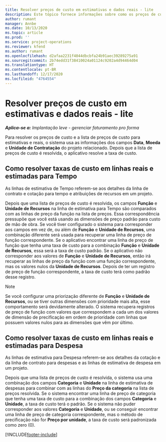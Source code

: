 ```yaml
---
title: Resolver preços de custo em estimativas e dados reais - lite
description: Este tópico fornece informações sobre como os preços de custo em estimativas e reais são resolvidos.
author: rumant
manager: Annbe
ms.date: 10/13/2020
ms.topic: article
ms.prod: ''
ms.service: project-operations
ms.reviewer: kfend
ms.author: rumant
ms.openlocfilehash: d2afaa2231f4044dbcbfa24b91aec39289275a91
ms.sourcegitcommit: 2b74edd31f38410024a01124c9202a4d94464d04
ms.translationtype: HT
ms.contentlocale: pt-BR
ms.lasthandoff: 12/17/2020
ms.locfileid: "4764554"
---
```

# <a name="resolve-cost-prices-on-estimates-and-actuals---lite"></a>Resolver preços de custo em estimativas e dados reais - lite

_**Aplica-se a:** Implantação leve - gerenciar faturamento pro forma_

Para resolver os preços de custo e a lista de preços de custo para estimativas e reais, o sistema usa as informações dos campos **Data**, **Moeda** e **Unidade de Contratação** do projeto relacionado. Depois que a lista de preços de custo é resolvida, o aplicativo resolve a taxa de custo.

## <a name="resolving-cost-rates-on-actual-and-estimate-lines-for-time"></a>Como resolver taxas de custo em linhas reais e estimadas para Tempo

As linhas de estimativa de Tempo referem-se aos detalhes da linha de contrato e cotação para tempo e atribuições de recursos em um projeto.

Depois que uma lista de preços de custo é resolvida, os campos **Função** e **Unidade de Recursos** na linha de estimativa para Tempo são comparados com as linhas de preço da função na lista de preços. Essa correspondência pressupõe que você está usando as dimensões de preço padrão para custo de mão de obra. Se você tiver configurado o sistema para corresponder aos campos em vez de, ou além de **Função** e **Unidade de Recursos**, uma combinação diferente será usada para recuperar uma linha de preço de função correspondente. Se o aplicativo encontrar uma linha de preço de função que tenha uma taxa de custo para a combinação **Função** e **Unidade de Recursos**, essa será a taxa de custo padrão. Se o aplicativo não corresponder aos valores de **Função** e **Unidade de Recursos**, então irá recuperar as linhas de preço da função com uma função correspondente, mas os valores nulos da **Unidade de Recursos**. Depois de ter um registro de preço de função correspondente, a taxa de custo terá como padrão desse registro. 

> [!NOTE]
> Se você configurar uma priorização diferente de **Função** e **Unidade de Recursos**, ou se tiver outras dimensões com prioridade mais alta, esse comportamento será devidamente alterado. O sistema recupera registros de preço de função com valores que correspondem a cada um dos valores de dimensão de precificação em ordem de prioridade com linhas que possuem valores nulos para as dimensões que vêm por último.

## <a name="resolving-cost-rates-on-actual-and-estimate-lines-for-expense"></a>Como resolver taxas de custo em linhas reais e estimadas para Despesa

As linhas de estimativa para Despesa referem-se aos detalhes da cotação e da linha de contrato para despesas e as linhas de estimativa de despesa em um projeto.

Depois que uma lista de preços de custo é resolvida, o sistema usa uma combinação dos campos **Categoria** e **Unidade** na linha de estimativa de despesas para combinar com as linhas do **Preço da categoria** na lista de preços resolvida. Se o sistema encontrar uma linha de preço de categoria que tenha uma taxa de custo para a combinação dos campos **Categoria** e **Unidade**, a taxa de custo terá o padrão. Se o sistema não puder corresponder aos valores **Categoria** e **Unidade**, ou se conseguir encontrar uma linha de preço de categoria correspondente, mas o método de precificação não for **Preço por unidade**, a taxa de custo será padronizada como zero (0).


[!INCLUDE[footer-include](../../includes/footer-banner.md)]